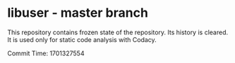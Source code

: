 # libuser - master branch

This repository contains frozen state of the repository.
Its history is cleared. It is used only for static code
analysis with Codacy.

Commit Time: 1701327554